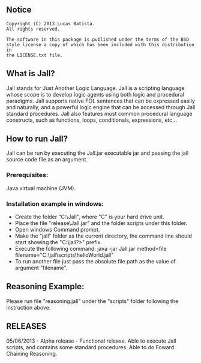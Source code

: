## Notice
```
Copyright (C) 2013 Lucas Batista.
All rights reserved.

The software in this package is published under the terms of the BSD
style license a copy of which has been included with this distribution in
the LICENSE.txt file.
```

## What is Jall?
Jall stands for Just Another Logic Language. Jall is a scripting language whose scope is to
develop logic agents using both logic and procedural paradigms. Jall supports native FOL sentences
that can be expressed easily and naturally, and a powerful logic engine that can be accessed through Jall standard procedures.
Jall also features most common procedural language constructs, such as functions, loops, conditionals, expressions, etc...

## How to run Jall?
Jall can be run by executing the Jall.jar executable jar and passing the jall source code file as an argument.

### Prerequisites:
Java virtual machine (JVM).

### Installation example in windows:

*	Create the folder "C:\Jall", where "C" is your hard drive unit.
*	Place the file "release\Jall.jar" and the folder scripts under this folder.
*	Open windows Command prompt.
*	Make the "jall" folder as the current directory, the command line should start showing the "C:\jall?>" prefix.
*	Execute the following command: java -jar Jall.jar method=file filename="C:\jall\scripts\helloWorld.jall"
*	To run another file just pass the absolute file path as the value of argument "filename".	

## Reasoning Example:
Please run file "reasoning.jall" under the "scripts" folder following the instruction above.

## RELEASES
05/06/2013 - Alpha release - Functional release. Able to execute Jall scripts, and contains some standard
procedures. Able to do Foward Chaining Reasoning.